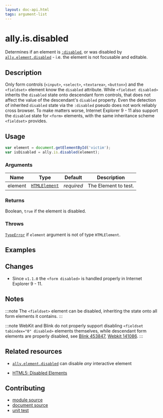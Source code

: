 ```yaml
---
layout: doc-api.html
tags: argument-list
---
```


# ally.is.disabled

Determines if an element is [`:disabled`](https://developer.mozilla.org/en-US/docs/Web/CSS/%3Adisabled), or was disabled by [`ally.element.disabled`](../element/disabled.md) - i.e. the element is not focusable and editable.


## Description

Only form controls (`<input>`, `<select>`, `<textarea>`, `<button>`) and the `<fieldset>` element know the `disabled` attribute. While `<fieldset disabled>` inherits the `disabled` state onto descendant form controls, that does not affect the value of the descendant's `disabled` property. Even the detection of inherited `disabled` state via the `:disabled` pseudo does not work reliably cross browser. To make matters worse, Internet Explorer 9 - 11 also support the `disabled` state for `<form>` elements, with the same inheritance scheme `<fieldset>` provides.


## Usage

```js
var element = document.getElementById('victim');
var isDisabled = ally.is.disabled(element);
```

### Arguments

| Name | Type | Default | Description |
| ---- | ---- | ------- | ----------- |
| element | [`HTMLElement`](https://developer.mozilla.org/en/docs/Web/API/HTMLElement) | *required* | The Element to test. |

### Returns

Boolean, `true` if the element is disabled.

### Throws

[`TypeError`](https://developer.mozilla.org/en-US/docs/Web/JavaScript/Reference/Global_Objects/TypeError) if `element` argument is not of type `HTMLElement`.


## Examples


## Changes

* Since `v1.1.0` the `<form disabled>` is handled properly in Internet Explorer 9 - 11.


## Notes

:::note
The `<fieldset>` element can be disabled, inheriting the state onto all form elements it contains.
:::

:::note
WebKit and Blink do not properly support disabling `<fieldset tabindex="0" disabled>` elements themselves, while descendant form elements are properly disabled, see [Blink 453847](https://code.google.com/p/chromium/issues/detail?id=453847), [Webkit 141086](https://bugs.webkit.org/show_bug.cgi?id=141086).
:::


## Related resources

* [`ally.element.disabled`](../element/disabled.md) can disable *any* interactive element

* [HTML5: Disabled Elements](https://www.w3.org/TR/html5/disabled-elements.html#disabled-elements)


## Contributing

* [module source](https://github.com/medialize/ally.js/blob/master/src/is/disabled.js)
* [document source](https://github.com/medialize/ally.js/blob/master/docs/api/is/disabled.md)
* [unit test](https://github.com/medialize/ally.js/blob/master/test/unit/is.disabled.test.js)


